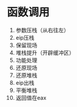 # 函数调用

1. 参数压栈（从右往左）
2. eip压栈
3. 保留现场
4. 堆栈提升（开辟缓冲区）
5. 功能处理
6. 还原现场
7. 还原堆栈
8. eip出栈
9. 平衡堆栈
10. 返回值在eax


